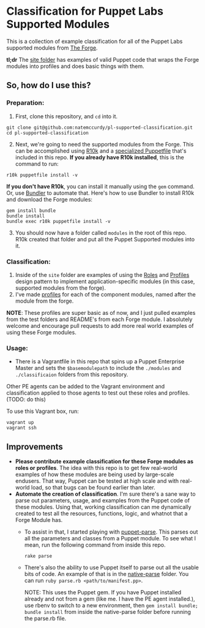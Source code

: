 # Classification for Puppet Labs Supported Modules

This is a collection of example classification for all of the Puppet Labs supported modules from [The Forge](https://forge.puppetlabs.com).

**tl;dr** The [site folder](site) has examples of valid Puppet code that wraps the Forge modules into profiles and does basic things with them.

## So, how do I use this?

### Preparation:

1. First, clone this repository, and `cd` into it.

  ```shell
  git clone git@github.com:natemccurdy/pl-supported-classification.git
  cd pl-supported-classification
  ```
2. Next, we're going to need the supported modules from the Forge. This can be accomplished using [R10k](https://github.com/puppetlabs/r10k) and a [specialized Puppetfile](Puppetfile) that's included in this repo. **If you already have R10k installed**, this is the command to run:

  ``` shell
  r10k puppetfile install -v
  ```
**If you don't have R10k**, you can install it manually using the `gem` command. Or, use [Bundler](http://bundler.io) to automate that. Here's how to use Bundler to install R10k and download the Forge modules:

  ```shell
  gem install bundle
  bundle install
  bundle exec r10k puppetfile install -v
  ```
3. You should now have a folder called `modules` in the root of this repo. R10k created that folder and put all the Puppet Supported modules into it.

### Classification:

1. Inside of the `site` folder are examples of using the [Roles](https://puppetlabs.com/presentations/designing-puppet-rolesprofiles-pattern) and [Profiles](http://garylarizza.com/blog/2014/02/17/puppet-workflow-part-2/) design pattern to implement application-specific modules (in this case, supported modules from the forge).
2. I've made [profiles](site/profiles/manifests/) for each of the component modules, named after the module from the forge.

  **NOTE**: These profiles are super basic as of now, and I just pulled examples from the test folders and README's from each Forge module. I absolutely welcome and encourage pull requests to add more real world examples of using these Forge modules.

### Usage:

 - There is a Vagrantfile in this repo that spins up a Puppet Enterprise Master and sets the `$basemodulepath` to include the `./modules` and `./classificaion` folders from this repository.

 Other PE agents can be added to the Vagrant environment and classification applied to those agents to test out these roles and profiles. (TODO: do this)

 To use this Vagrant box, run:

 ```shell
 vagrant up
 vagrant ssh
 ```

## Improvements

  - **Please contribute example classification for these Forge modules as roles or profiles**. The idea with this repo is to get few real-world examples of how these modules are being used by large-scale endusers. That way, Puppet can be tested at high scale and with real-world load, so that bugs can be found earlier than later.
  - **Automate the creation of classification**. I'm sure there's a sane way to parse out parameters, usage, and examples from the Puppet code of these modules. Using that, working classification can me dynamically created to test all the resources, functions, logic, and whatnot that a Forge Module has.
    - To assist in that, I started playing with [puppet-parse](https://github.com/johanek/puppet-parse). This parses out all the parameters and classes from a Puppet module. To see what I mean, run the following command from inside this repo.

      ```shell
      rake parse
      ```

    - There's also the ability to use Puppet itself to parse out all the usable bits of code. An example of that is in the [native-parse](native-parser) folder. You can run `ruby parse.rb <path/to/manifest.pp>`.

      NOTE: This uses the Puppet gem. If you have Puppet installed already and not from a gem (like me. I have the PE agent installed.), use rbenv to switch to a new environment, then `gem install bundle; bundle install` from inside the native-parse folder before running the parse.rb file.
